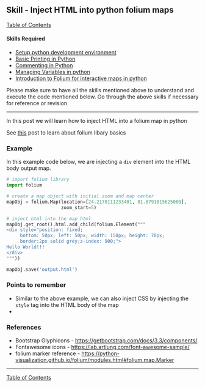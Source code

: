 ## Skill - Inject HTML into python folium maps

[Table of Contents](https://nagasudhir.blogspot.com/2020/04/taming-python-table-of-contents.html)

#### Skills Required
* [Setup python development environment](https://nagasudhir.blogspot.com/2020/04/setup-python-development-environment_14.html)
* [Basic Printing in Python](https://nagasudhir.blogspot.com/2020/04/basic-printing-in-python.html)
* [Commenting in Python](https://nagasudhir.blogspot.com/2020/04/comments-in-python.html)
* [Managing Variables in python](https://nagasudhir.blogspot.com/2020/04/managing-variables-in-python.html)
* [Introduction to Folium for interactive maps in python](https://nagasudhir.blogspot.com/2021/07/introduction-to-folium-for-interactive.html)

Please make sure to have all the skills mentioned above to understand and execute the code mentioned below. Go through the above skills if necessary for reference or revision
<hr/>

In this post we will learn how to inject HTML into a folium map in python

 See [this](https://nagasudhir.blogspot.com/2021/07/introduction-to-folium-for-interactive.html) post to learn about folium libary basics

### Example
In this example code below, we are injecting a ```div``` element into the HTML body output map.
```python
# import folium library
import folium

# create a map object with initial zoom and map center
mapObj = folium.Map(location=[24.2170111233401, 81.0791015625000],
                    zoom_start=5)

# inject html into the map html
mapObj.get_root().html.add_child(folium.Element("""
<div style="position: fixed; 
     bottom: 50px; left: 50px; width: 150px; height: 70px; 
     border:2px solid grey;z-index: 900;">
Hello World!!!
</div>
"""))

mapObj.save('output.html')
```

### Points to remember
* Similar to the above example, we can also inject CSS by injecting the ```style``` tag into the HTML body of the map 
* 

### References
* Bootstrap Glyphicons - https://getbootstrap.com/docs/3.3/components/
* Fontawesome icons - https://lab.artlung.com/font-awesome-sample/
* folium marker reference - https://python-visualization.github.io/folium/modules.html#folium.map.Marker

<hr/>

[Table of Contents](https://nagasudhir.blogspot.com/2020/04/taming-python-table-of-contents.html)



<!--stackedit_data:
eyJoaXN0b3J5IjpbMTE2NjY0MjU1MiwxNzQ2MjMyNTcwXX0=
-->